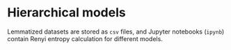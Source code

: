 # Hierarchical models

Lemmatized datasets are stored as `csv` files, and Jupyter notebooks (`ipynb`) contain Renyi entropy calculation for different models.

